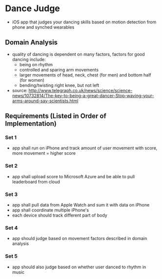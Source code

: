 # Dance Judge
- iOS app that judges your dancing skills based on motion detection from phone and synched wearables

## Domain Analysis
- quality of dancing is dependent on many factors, factors for good dancing include:
	- being on rhythm
	- controlled and sparing arm movements
	- larger movements of head, neck, chest (for men) and bottom half (for women)
	- bending/twisting right knee, but not left
- source: http://www.telegraph.co.uk/news/science/science-news/10732814/The-key-to-being-a-great-dancer-Stop-waving-your-arms-around-say-scientists.html

## Requirements (Listed in Order of Implementation)
### Set 1
- app shall run on iPhone and track amount of user movement with score, more movement = higher score

### Set 2
- app shall upload score to Microsoft Azure and be able to pull leaderboard from cloud

### Set 3
- app shall pull data from Apple Watch and sum it with data on iPhone
- app shall coordinate multiple iPhone's
- each device should track different part of body

### Set 4
- app should judge based on movement factors described in domain analysis

### Set 5
- app should also judge based on whether user danced to rhythm in music

